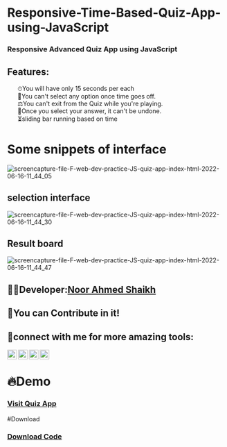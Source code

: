 # Responsive-Time-Based-Quiz-App-using-JavaScript
### Responsive Advanced Quiz App using JavaScript

## Features:
 <ul style="list-style:none;">
    <li style="list-style:none;">⏱You will have only <span>15 seconds</span> per each</li>
    <li style="list-style:none;">🤞You can't select any option once time goes off.</li>
    <li style="list-style:none;">⚖You can't exit from the Quiz while you're playing.</li>
    <li style="list-style:none;">🎃Once you select your answer, it can't be undone.</li>
   <li style="list-style:none;">⏳sliding bar running based on time</li>
  </ul>
 
 # Some snippets of interface
![screencapture-file-F-web-dev-practice-JS-quiz-app-index-html-2022-06-16-11_44_05](https://user-images.githubusercontent.com/60597502/174133519-551ffa70-b506-4657-b272-27cefc1187f1.png)

## selection interface
![screencapture-file-F-web-dev-practice-JS-quiz-app-index-html-2022-06-16-11_44_30](https://user-images.githubusercontent.com/60597502/174133531-4985e16e-ccee-46dd-9373-0123ce65f292.png)

## Result board
![screencapture-file-F-web-dev-practice-JS-quiz-app-index-html-2022-06-16-11_44_47](https://user-images.githubusercontent.com/60597502/174133527-f7d3cee3-2f6d-489e-bb7a-8ccd49de0389.png)

## 👨‍💻Developer:<a href="https://github.com/Noor-Ahmed-12">Noor Ahmed Shaikh</a>


## 🤝You can Contribute in it!


## :small_blue_diamond:connect with me for more amazing tools:
[<img align="left" alt="Noor Ahmed Shaikh | LinkedIn" width="22px" src="https://cdn.jsdelivr.net/npm/simple-icons@v3/icons/linkedin.svg" />][linkedin]
[<img align="left" alt="Noor Ahmed Shaikh | Facebook" width="22px" src="https://cdn.jsdelivr.net/npm/simple-icons@v3/icons/facebook.svg" />][facebook]
[<img align="left" alt="Noor Ahmed Shaikh | instagram" width="22px" src="https://cdn.jsdelivr.net/npm/simple-icons@v3/icons/instagram.svg" />][instagram]
[<img align="left" alt="Noor Ahmed Shaikh | youtube" width="22px" src="https://cdn.jsdelivr.net/npm/simple-icons@v3/icons/youtube.svg" />][youtube]<br>




[instagram]: https://www.instagram.com/noor_ahmed_shykh/
[facebook]: https://web.facebook.com/profile.php?id=100010125183183/
[linkedin]: https://www.linkedin.com/in/noor-ahmed-shaikh-2989691b4/
[youtube]: https://www.youtube.com/channel/UCjL6YmenQdWJ2zM-spMUb4w


# 🔥Demo
<h3><a href="https://jsfiddle.net/Noor_Ahmed_Shaikh/qg3eufvb/" target="_blank">Visit Quiz App</a></h3>

#Download
<h3><a href="[https://jsfiddle.net/Noor_Ahmed_Shaikh/qg3eufvb/](https://github.com/Noor-Ahmed-12/Responsive-Time-Based-Quiz-App-using-JavaScript/archive/refs/heads/main.zip)">Download Code</a></h3>
